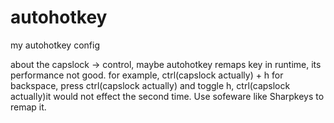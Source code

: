 # autohotkey
my autohotkey config

about the capslock -> control, maybe autohotkey remaps key in runtime, its performance not good.
for example, ctrl(capslock actually) + h for backspace, press ctrl(capslock actually) and toggle h,  ctrl(capslock actually)it would not effect the second time.
Use sofeware like Sharpkeys to remap it.
